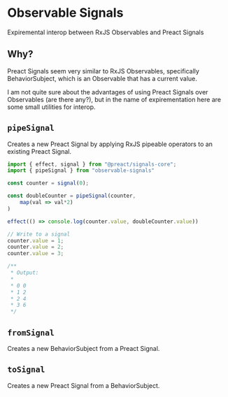 # Observable Signals

Expiremental interop between RxJS Observables and Preact Signals

## Why?

Preact Signals seem very similar to RxJS Observables, specifically BehaviorSubject, which is an Observable that has a current value.

I am not quite sure about the advantages of using Preact Signals over Observables (are there any?), but in the name of expirementation here are some small utilities for interop. 

## `pipeSignal`

Creates a new Preact Signal by applying RxJS pipeable operators to an existing Preact Signal.

```ts
import { effect, signal } from "@preact/signals-core";
import { pipeSignal } from "observable-signals"

const counter = signal(0);

const doubleCounter = pipeSignal(counter, 
    map(val => val*2)
)

effect(() => console.log(counter.value, doubleCounter.value))

// Write to a signal
counter.value = 1;
counter.value = 2;
counter.value = 3;

/**
 * Output:
 * 
 * 0 0
 * 1 2
 * 2 4
 * 3 6
 */
```

## `fromSignal`

Creates a new BehaviorSubject from a Preact Signal.

## `toSignal`

Creates a new Preact Signal from a BehaviorSubject.